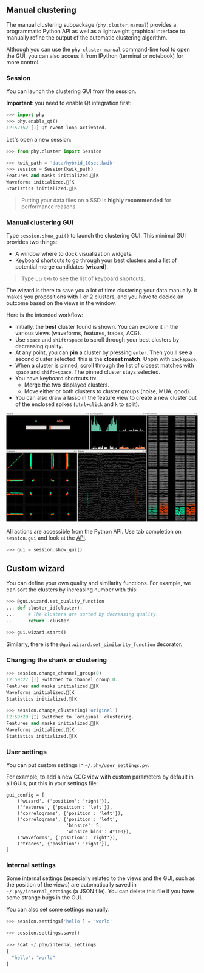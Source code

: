 ## Manual clustering

The manual clustering subpackage (`phy.cluster.manual`) provides a programmatic Python API as well as a lightweight graphical interface to manually refine the output of the automatic clustering algorithm.

Although you can use the `phy cluster-manual` command-line tool to open the GUI, you can also access it from IPython (terminal or notebook) for more control.

### Session

You can launch the clustering GUI from the session.

**Important**: you need to enable Qt integration first:

```python
>>> import phy
>>> phy.enable_qt()
12:52:52 [I] Qt event loop activated.
```

Let's open a new session:

```python
>>> from phy.cluster import Session
```

```python
>>> kwik_path = 'data/hybrid_10sec.kwik'
>>> session = Session(kwik_path)
Features and masks initialized.[K
Waveforms initialized.[K
Statistics initialized.[K
```

> Putting your data files on a SSD is **highly recommended** for performance reasons.

### Manual clustering GUI

Type `session.show_gui()` to launch the clustering GUI. This minimal GUI provides two things:

* A window where to dock visualization widgets.
* Keyboard shortcuts to go through your best clusters and a list of potential merge candidates (**wizard**).

> Type `ctrl+h` to see the list of keyboard shortcuts.

The wizard is there to save you a lot of time clustering your data manually. It makes you propositions with 1 or 2 clusters, and you have to decide an outcome based on the views in the window.

Here is the intended workflow:

* Initially, the **best** cluster found is shown. You can explore it in the various views (waveforms, features, traces, ACG).
* Use `space` and `shift+space` to scroll through your best clusters by decreasing quality.
* At any point, you can **pin** a cluster by pressing `enter`. Then you'll see a second cluster selected: this is the **closest match**. Unpin with `backspace`.
* When a cluster is pinned, scroll through the list of closest matches with `space` and `shift+space`. The pinned cluster stays selected.
* You have keyboard shortcuts to:
    * Merge the two displayed clusters.
    * Move either or both clusters to cluster groups (noise, MUA, good).
* You can also draw a lasso in the feature view to create a new cluster out of the enclosed spikes (`ctrl+click` and `k` to split).

![Wizard GUI screenshot](images/cluster-manual-gui.png)

All actions are accessible from the Python API. Use tab completion on `session.gui` and look at the [API](https://github.com/kwikteam/phy-doc/blob/master/api.md#phyclustermanualclustermanualgui).

```python
>>> gui = session.show_gui()
```

## Custom wizard

You can define your own quality and similarity functions. For example, we can sort the clusters by increasing number with this:

```python
>>> @gui.wizard.set_quality_function
... def cluster_id(cluster):
...     # The clusters are sorted by decreasing quality.
...     return -cluster
```

```python
>>> gui.wizard.start()
```

Similarly, there is the `@gui.wizard.set_similarity_function` decorator.

### Changing the shank or clustering

```python
>>> session.change_channel_group(0)
12:59:27 [I] Switched to channel group 0.
Features and masks initialized.[K
Waveforms initialized.[K
Statistics initialized.[K
```

```python
>>> session.change_clustering('original')
12:59:29 [I] Switched to `original` clustering.
Features and masks initialized.[K
Waveforms initialized.[K
Statistics initialized.[K
```

### User settings

You can put custom settings in `~/.phy/user_settings.py`.

For example, to add a new CCG view with custom parameters by default in all GUIs, put this in your settings file:

```
gui_config = [
    ('wizard', {'position': 'right'}),
    ('features', {'position': 'left'}),
    ('correlograms', {'position': 'left'}),
    ('correlograms', {'position': 'left',
                      'binsize': 5,
                      'winsize_bins': 4*100}),
    ('waveforms', {'position': 'right'}),
    ('traces', {'position': 'right'}),
]
```

### Internal settings

Some internal settings (especially related to the views and the GUI, such as the position of the views) are automatically saved in `~/.phy/internal_settings` (a JSON file). You can delete this file if you have some strange bugs in the GUI.

You can also set some settings manually:

```python
>>> session.settings['hello'] = 'world'
```

```python
>>> session.settings.save()
```

```python
>>> !cat ~/.phy/internal_settings
{
  "hello": "world"
}
```
